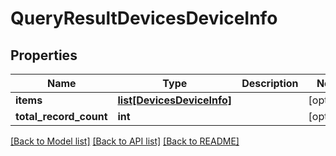 # QueryResultDevicesDeviceInfo

## Properties
Name | Type | Description | Notes
------------ | ------------- | ------------- | -------------
**items** | [**list[DevicesDeviceInfo]**](DevicesDeviceInfo.md) |  | [optional] 
**total_record_count** | **int** |  | [optional] 

[[Back to Model list]](../README.md#documentation-for-models) [[Back to API list]](../README.md#documentation-for-api-endpoints) [[Back to README]](../README.md)

